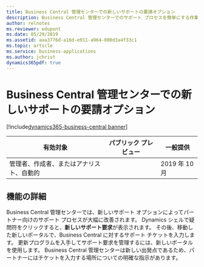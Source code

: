 ```yaml
---
title: Business Central 管理センターでの新しいサポートの要請オプション
description: Business Central 管理センターでのサポート プロセスを簡単にする作業を行っています。 管理者には、Dynamics シェルの疑問符を使用してサポート要求を入力する新しいリンクが表示されます。
author: relnotes
ms.reviewer: edupont
ms.date: 05/29/2019
ms.assetid: aaa3776d-a16d-e911-a964-000d3a4f33c1
ms.topic: article
ms.service: business-applications
ms.author: jchrist
dynamics365pdf: true
---
```

# <a name="new-support-request-option-in-the-business-central-administration-center"></a>Business Central 管理センターでの新しいサポートの要請オプション
[!include[dynamics365-business-central banner](../includes/dynamics365-business-central.md)]

| 有効対象    |  パブリック プレビュー | 一般提供 | 
| ---------- | ---------- |---------- |
|管理者、作成者、またはアナリスト、自動的|| 2019 年 10 月|






## <a name="feature-details"></a>機能の詳細
<!--feature detail start -->
Business Central 管理センターでは、新しいサポート オプションによってパートナー向けのサポート プロセスが大幅に改善されます。 Dynamics シェルで疑問符をクリックすると、**新しいサポート要求**が表示されます。 その後、移動した新しいポータルで、Business Central に対するサポート チケットを入力します。 更新プログラムを入手してサポート要求を管理するには、新しいポータルを使用します。 Business Central 管理センターは新しい出発点であるため、パートナーにはチケットを入力する場所についての明確な指示があります。 
<!--feature detail end -->










